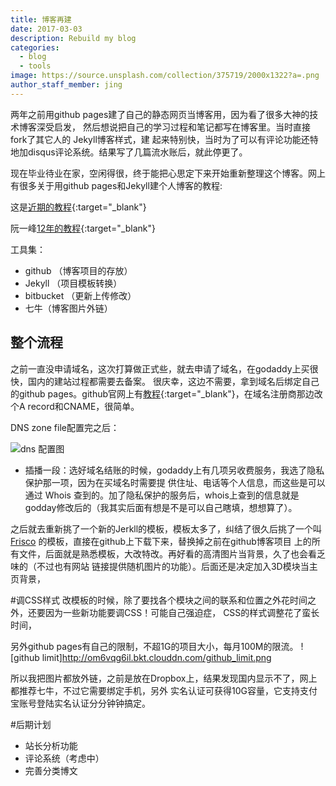```yaml
---
title: 博客再建
date: 2017-03-03
description: Rebuild my blog
categories:
  - blog
  - tools
image: https://source.unsplash.com/collection/375719/2000x1322?a=.png
author_staff_member: jing
---
```


两年之前用github pages建了自己的静态网页当博客用，因为看了很多大神的技术博客深受启发，
然后想说把自己的学习过程和笔记都写在博客里。当时直接fork了其它人的 Jekyll博客样式，建
起来特别快，当时为了可以有评论功能还特地加disqus评论系统。结果写了几篇流水账后，就此停更了。

现在毕业待业在家，空闲得很，终于能把心思定下来开始重新整理这个博客。网上有很多关于用github pages和Jekyll建个人博客的教程:

这是[近期的教程](http://www.cnfeat.com/blog/2014/05/10/how-to-build-a-blog/){:target="_blank"}

阮一峰[12年的教程](http://www.ruanyifeng.com/blog/2012/08/blogging_with_jekyll.html){:target="_blank"}

工具集：
* github （博客项目的存放）
* Jekyll （项目模板转换）
* bitbucket （更新上传修改）
* 七牛（博客图片外链）


## 整个流程
之前一直没申请域名，这次打算做正式些，就去申请了域名，在godaddy上买很快，国内的建站过程都需要去备案。
很庆幸，这边不需要，拿到域名后绑定自己的github pages。github官网上有[教程](https://help.github.com/articles/setting-up-an-apex-domain-and-www-subdomain/){:target="_blank"}，在域名注册商那边改个A record和CNAME，很简单。

DNS zone file配置完之后：

![dns 配置图](http://om6vqg6il.bkt.clouddn.com/dns_setting.png)

* 插播一段：选好域名结账的时候，godaddy上有几项另收费服务，我选了隐私保护那一项，因为在买域名时需要提
供住址、电话等个人信息，而这些是可以通过 Whois 查到的。加了隐私保护的服务后，whois上查到的信息就是
godday修改后的（我其实后面有想是不是可以自己瞎填，想想算了）。


之后就去重新挑了一个新的Jerkll的模板，模板太多了，纠结了很久后挑了一个叫[Frisco](https://brave-submarine.cloudvent.net/) 的模板，直接在github上下载下来，替换掉之前在github博客项目
上的所有文件，后面就是熟悉模板，大改特改。再好看的高清图片当背景，久了也会看乏味的（不过也有网站
链接提供随机图片的功能）。后面还是决定加入3D模块当主页背景，

#调CSS样式
改模板的时候，除了要找各个模块之间的联系和位置之外花时间之外，还要因为一些新功能要调CSS！可能自己强迫症，
CSS的样式调整花了蛮长时间，

另外github pages有自己的限制，不超1G的项目大小，每月100M的限流。
![github limit]http://om6vqg6il.bkt.clouddn.com/github_limit.png

所以我把图片都放外链，之前是放在Dropbox上，结果发现国内显示不了，网上都推荐七牛，不过它需要绑定手机，另外
实名认证可获得10G容量，它支持支付宝账号登陆实名认证分分钟钟搞定。

#后期计划
* 站长分析功能
* 评论系统（考虑中）
* 完善分类博文

